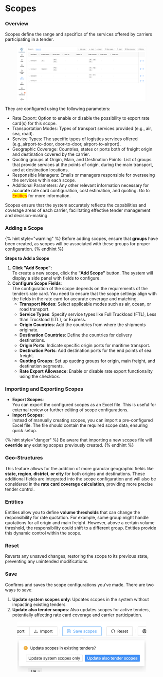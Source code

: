# Scopes

### Overview

Scopes define the range and specifics of the services offered by carriers participating in a tender.

<figure><img src="../../../.gitbook/assets/Screenshot 2024-09-16 at 14.09.27.png" alt=""><figcaption></figcaption></figure>

They are configured using the following parameters:

* Rate Export: Option to enable or disable the possibility to export rate card(s) for this scope.
* Transportation Modes: Types of transport services provided (e.g., air, sea, road).
* Service Types: The specific types of logistics services offered (e.g.,airport-to-door, door-to-door, airport-to-airport).
* Geographic Coverage: Countries, states or ports both of freight origin and destination covered by the carrier.&#x20;
* Quoting groups at Origin, Main, and Destination Points: List of groups that provide services at the points of origin, during the main transport, and at destination locations.
* Responsible Managers: Emails or managers responsible for overseeing the services within each scope.
* Additional Parameters: Any other relevant information necessary for accurate rate card configuration, cost estimation, and quoting. Go to <mark style="color:red;">Entities</mark> for more information.

Scopes ensure that the system accurately reflects the capabilities and coverage areas of each carrier, facilitating effective tender management and decision-making.

### **Adding a Scope**

{% hint style="warning" %}
Before adding scopes, ensure that **groups** have been created, as scopes will be associated with these groups for proper configuration.
{% endhint %}

**Steps to Add a Scope**

1. **Click "Add Scope"**:\
   To create a new scope, click the **"Add Scope"** button. The system will display a side panel with fields to configure.
2. **Configure Scope Fields**:\
   The configuration of the scope depends on the requirements of the tender’s rate card. You need to ensure that the scope settings align with the fields in the rate card for accurate coverage and matching.
   * **Transport Modes**: Select applicable modes such as air, ocean, or road transport.
   * **Service Types**: Specify service types like Full Truckload (FTL), Less than Truckload (LTL), or Express.
   * **Origin Countries**: Add the countries from where the shipments originate.
   * **Destination Countries**: Define the countries for delivery destinations.
   * **Origin Ports**: Indicate specific origin ports for maritime transport.
   * **Destination Ports**: Add destination ports for the end points of sea freight.
   * **Quoting Groups**: Set up quoting groups for origin, main freight, and destination segments.
   * **Rate Export Allowance**: Enable or disable rate export functionality using the checkbox.

### **Importing and Exporting Scopes**

* **Export Scopes**:\
  You can export the configured scopes as an Excel file. This is useful for external review or further editing of scope configurations.
* **Import Scopes**:\
  Instead of manually creating scopes, you can import a pre-configured Excel file. The file should contain the required scope data, ensuring quick setup.

{% hint style="danger" %}
Be aware that importing a new scopes file will **override** any existing scopes previously created.
{% endhint %}

### **Geo-Structures**

This feature allows for the addition of more granular geographic fields like **state, region, district, or city** for both origins and destinations. These additional fields are integrated into the scope configuration and will also be considered in the **rate card coverage calculation**, providing more precise tender control.

### **Entities**

Entities allow you to define **volume thresholds** that can change the responsibility for rate quotation. For example, some group might handle quotations for all origin and main freight. However, above a certain volume threshold, the responsibility could shift to a different group. Entities provide this dynamic control within the scope.

### **Reset**

Reverts any unsaved changes, restoring the scope to its previous state, preventing any unintended modifications.

### Save

Confirms and saves the scope configurations you’ve made. There are two ways to save:

1. **Update system scopes only**: Updates scopes in the system without impacting existing tenders.
2. **Update also tender scopes**: Also updates scopes for active tenders, potentially affecting rate card coverage and carrier participation.

<figure><img src="../../../.gitbook/assets/Screenshot 2024-09-19 at 09.53.46.png" alt=""><figcaption></figcaption></figure>
